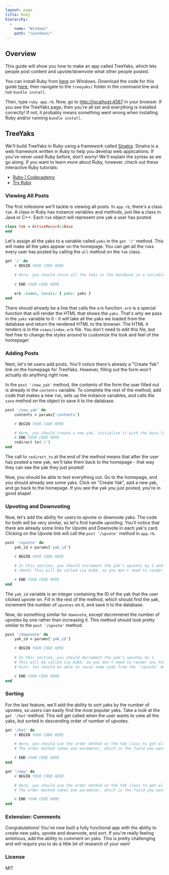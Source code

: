 ```yaml
---
layout: page
title: Ruby
hierarchy:
  -
    name: "Windows"
    path: "/windows/"
---
```


## Overview

This guide will show you how to make an app called TreeYaks, which
lets people post content and upvote/downvote what other people
posted.

You can install Ruby from [here][ruby] on Windows. Download the
code for this guide [here][hackpack], then navigate to the
`treeyaks/` folder in the command line and run `bundle install`.

Then, type `ruby app.rb`. Now, go to
[http://localhost:4567][localhost] in your browser. If you see the
TreeYaks page, then you're all set and everything is installed 
correctly! If not, it probably means something went wrong when installing Ruby and/or running `bundle install`.

## TreeYaks

We'll build TreeYaks in Ruby using a framework called
[Sinatra][sinatra]. Sinatra is a web framework written in Ruby to
help you develop web applications. If you've never used Ruby
before, don't worry! We'll explain the syntax as we go along. If
you want to learn more about Ruby, however, check out these
interactive Ruby tutorials:

- [Ruby \| Codecademy][codecademy]
- [Try Ruby][tryruby]

### Viewing All Posts

The first milestone we'll tackle is viewing all posts. In
`app.rb`, there's a class `Yak`. A class in Ruby has instance
variables and methods, just like a class in Java or C++. Each
`Yak` object will represent one yak a user has posted.

```ruby
class Yak < ActiveRecord::Base
end
```

Let's assign all the yaks to a variable called `yaks` in the
`get '/'` method. This will make all the yaks appear on the
homepage. You can get all the `Yak`s every user has posted by
calling the `all` method on the `Yak` class.

```ruby
get '/' do
    # BEGIN YOUR CODE HERE
    
    # Here, you should store all the Yaks in the database in a variable called `yaks`.
    
    # END YOUR CODE HERE

    erb :index, locals: { yaks: yaks }
end
```

There should already be a line that calls the `erb` function.
`erb` is a special function that will render the HTML that shows
the `yaks`. That's why we pass in the `yaks` variable to it - it
will take all the yaks we loaded from the database and return the
rendered HTML to the browser. The HTML it renders is in the
`views/index.erb` file. You don't need to edit this file, but feel
free to change the styles around to customize the look and feel of
the homepage!

### Adding Posts

Next, let's let users add posts. You'll notice there's already a
"Create Yak" link on the homepage for TreeYaks. However, filling
out the form won't actually do anything right now.

In the `post '/new_yak'` method, the contents of the form the user
filled out is already in the `contents` variable. To complete the
rest of the method, add code that makes a new `Yak`, sets up the
instance variables, and calls the `save` method on the object to
save it to the database.

```ruby
post '/new_yak' do  
    contents = params['contents']

    # BEGIN YOUR CODE HERE

    # Here, you should create a new yak, initialize it with the data from the form, and then save it to the database.
    # END YOUR CODE HERE
    redirect to('/')
end
```

The call to `redirect_to` at the end of the method means that
after the user has posted a new yak, we'll take them back to the
homepage - that way they can see the yak they just posted!

Now, you should be able to test everything out. Go to the
homepage, and you should already see some yaks. Click on "Create
Yak", add a new yak, and go back to the homepage. If you see the
yak you just posted, you're in good shape!

### Upvoting and Downvoting

Now, let's add the ability for users to upvote or downvote yaks.
The code for both will be very similar, so let's first handle
upvoting. You'll notice that there are already some links for
Upvote and Downvote in each yak's card. Clicking on the Upvote
link will call the `post '/upvote'` method in `app.rb`. 

```ruby
post '/upvote' do
    yak_id = params['yak_id']

    # BEGIN YOUR CODE HERE

    # In this section, you should increment the yak's upvotes by 1 and return the new number of upvotes in json.
    # (Note: This will be called via AJAX, so you don't need to render any html or redirect to any other page.)

    # END YOUR CODE HERE
end
```

The `yak_id` variable is an integer containing the ID of the yak
that the user clicked upvote on. Fill in the rest of the method,
which should find the yak, increment the number of `upvotes` on
it, and save it to the database.

Now, do something similar for `downvote`, except decremenet the
number of upvotes by one rather than increasing it. This method
should look pretty similar to the `post '/upvote'` method.

```ruby
post '/downvote' do
    yak_id = params['yak_id']

    # BEGIN YOUR CODE HERE
    
    # In this section, you should decrement the yak's upvotes by 1.   
    # This will be called via AJAX, so you don't need to render any html or redirect to any other page.
    # Hint: You should be able to reuse some code from the '/upvote' method.

    # END YOUR CODE HERE
end
```

### Sorting

For the last feature, we'll add the ability to sort yaks by the
number of upvotes, so users can easily find the most popular yaks.
Take a look at the `get '/hot'`method. This will get called when
the user wants to view all the yaks, but sorted in descending
order of number of upvotes.

```ruby
get '/hot' do
    # BEGIN YOUR CODE HERE

    # Here, you should use the order method on the Yak class to get all the Yaks ordered by upvotes.
    # The order method takes one parameter, which is the field you want to order by.

    # END YOUR CODE HERE
end

get '/new' do
    # BEGIN YOUR CODE HERE

    # Here, you should use the order method on the Yak class to get all the Yaks ordered by their `created_at` fields.
    # The order method takes one parameter, which is the field you want to order by.

    # END YOUR CODE HERE
end
```

### Extension: Comments

Congratulations! You've now built a fully functional app with the
ability to create new yaks, upvote and downvote, and sort. If
you're really feeling ambitious, add the ability to comment on
yaks. This is pretty challenging and will require you to do a little bit of research of your own!

### License
MIT

[ruby]: http://rubyinstaller.org
[hackpack]: https://github.com/starthacking/hackpack-web
[localhost]: http://localhost:4567
[sinatra]: http://www.sinatrarb.com/
[codecademy]: https://www.codecademy.com/learn/ruby
[tryruby]: http://tryruby.org/

